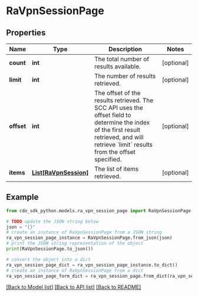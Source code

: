 # RaVpnSessionPage


## Properties

Name | Type | Description | Notes
------------ | ------------- | ------------- | -------------
**count** | **int** | The total number of results available. | [optional] 
**limit** | **int** | The number of results retrieved. | [optional] 
**offset** | **int** | The offset of the results retrieved. The SCC API uses the offset field to determine the index of the first result retrieved, and will retrieve &#x60;limit&#x60; results from the offset specified. | [optional] 
**items** | [**List[RaVpnSession]**](RaVpnSession.md) | The list of items retrieved. | [optional] 

## Example

```python
from cdo_sdk_python.models.ra_vpn_session_page import RaVpnSessionPage

# TODO update the JSON string below
json = "{}"
# create an instance of RaVpnSessionPage from a JSON string
ra_vpn_session_page_instance = RaVpnSessionPage.from_json(json)
# print the JSON string representation of the object
print(RaVpnSessionPage.to_json())

# convert the object into a dict
ra_vpn_session_page_dict = ra_vpn_session_page_instance.to_dict()
# create an instance of RaVpnSessionPage from a dict
ra_vpn_session_page_form_dict = ra_vpn_session_page.from_dict(ra_vpn_session_page_dict)
```
[[Back to Model list]](../README.md#documentation-for-models) [[Back to API list]](../README.md#documentation-for-api-endpoints) [[Back to README]](../README.md)


